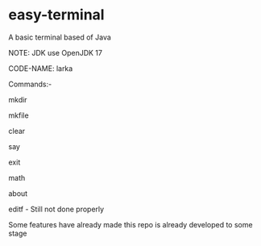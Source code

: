 # easy-terminal
A basic terminal based of Java

NOTE: JDK use OpenJDK 17

CODE-NAME: larka

Commands:-

mkdir

mkfile

clear

say

exit

math

about

editf - Still not done properly


Some features have already made this repo is already developed to some stage
